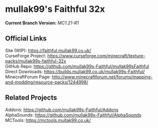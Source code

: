 # mullak99's Faithful 32x

**Current Branch Version:** _MC1.21-R1_  

## Official Links

Site (WIP): https://faithful.mullak99.co.uk/  
CurseForge Project: https://www.curseforge.com/minecraft/texture-packs/mullak99s-faithful-32x  
GitHub Repo: https://github.com/mullak99s-Faithful/mullak99sFaithful  
Direct Downloads: https://builds.mullak99.co.uk/mullak99s-Faithful/  
MinecraftForum Page: http://www.minecraftforum.net/forums/mapping-and-modding/resource-packs/1244998/  

## Related Projects
Addons: https://github.com/mullak99s-Faithful/Addons  
AlphaSounds: https://github.com/mullak99s-Faithful/AlphaSounds  
MCTools: https://mctools.mullak99.co.uk/  
